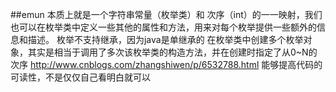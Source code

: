 ##emun
本质上就是一个字符串常量（枚举类）和 次序（int）的一一映射，我们也可以在枚举类中定义一些其他的属性和方法，用来对每个枚举提供一些额外的信息和描述。
枚举不支持继承，因为java是单继承的
在枚举类中创建多个枚举对象，其实是相当于调用了多次该枚举类的构造方法，并在创建时指定了从0~N的次序
http://www.cnblogs.com/zhangshiwen/p/6532788.html
能够提高代码的可读性，不是仅仅自己看明白就可以